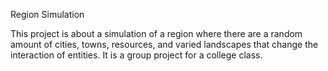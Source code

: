 Region Simulation

This project is about a simulation of a region where there are a random amount of cities, towns, resources, and varied landscapes that change the interaction of entities. It is a group project for a college class.
